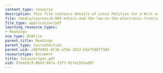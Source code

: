 ```yaml
---
content_type: resource
description: This file contains details of Lotus Petition for a Writ of Certiorari.
file: /media/courses/6-805-ethics-and-the-law-on-the-electronic-frontier-fall-2005/57eeb3c98bd3947a72f701fa15fead0f_lotuscertpet.pdf
file_type: application/pdf
learning_resource_types:
- Readings
ocw_type: OCWFile
parent_title: Readings
parent_type: CourseSection
parent_uid: c807d991-0c36-a7b6-1022-b5e758877384
resourcetype: Document
title: lotuscertpet.pdf
uid: 57eeb3c9-8bd3-947a-72f7-01fa15fead0f
---
```


